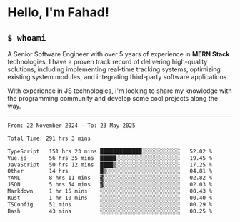 <h1>Hello, I'm Fahad!</h1>

<h2><code>$ whoami</code></h2>

A Senior Software Engineer with over 5 years of experience in **MERN Stack** technologies. I have a proven track record of delivering high-quality solutions, including implementing real-time tracking systems, optimizing existing system modules, and integrating third-party software applications.

With experience in JS technologies, I'm looking to share my knowledge with the programming community and develop some cool projects along the way.

---

<!--START_SECTION:waka-->

```txt
From: 22 November 2024 - To: 23 May 2025

Total Time: 291 hrs 3 mins

TypeScript   151 hrs 23 mins █████████████░░░░░░░░░░░░   52.02 %
Vue.js       56 hrs 35 mins  █████░░░░░░░░░░░░░░░░░░░░   19.45 %
JavaScript   50 hrs 12 mins  ████▒░░░░░░░░░░░░░░░░░░░░   17.25 %
Other        14 hrs          █▒░░░░░░░░░░░░░░░░░░░░░░░   04.81 %
YAML         8 hrs 11 mins   ▓░░░░░░░░░░░░░░░░░░░░░░░░   02.82 %
JSON         5 hrs 54 mins   ▓░░░░░░░░░░░░░░░░░░░░░░░░   02.03 %
Markdown     1 hr 15 mins    ░░░░░░░░░░░░░░░░░░░░░░░░░   00.43 %
Rust         1 hr 10 mins    ░░░░░░░░░░░░░░░░░░░░░░░░░   00.40 %
TSConfig     51 mins         ░░░░░░░░░░░░░░░░░░░░░░░░░   00.29 %
Bash         43 mins         ░░░░░░░░░░░░░░░░░░░░░░░░░   00.25 %
```

<!--END_SECTION:waka-->

<!--
**heyFahad/heyFahad** is a ✨ _special_ ✨ repository because its `README.md` (this file) appears on your GitHub profile.

Here are some ideas to get you started:

- 🔭 I’m currently working on ...
- 🌱 I’m currently learning ...
- 👯 I’m looking to collaborate on ...
- 🤔 I’m looking for help with ...
- 💬 Ask me about ...
- 📫 How to reach me: ...
- 😄 Pronouns: ...
- ⚡ Fun fact: ...
-->
